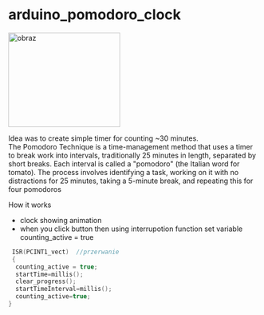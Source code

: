 # arduino_pomodoro_clock
<img width="224" height="189" alt="obraz" src="https://github.com/user-attachments/assets/5efea825-89bd-4e49-8efb-27596435bd77" />

Idea was to create simple timer for counting ~30 minutes.<br>
The Pomodoro Technique is a time-management method that uses a timer to break work into intervals, 
traditionally 25 minutes in length, separated by short breaks. 
Each interval is called a "pomodoro" (the Italian word for tomato). 
The process involves identifying a task, working on it with no distractions for 25 minutes, taking a 5-minute break, and repeating this for four pomodoros

How it works
- clock showing animation
- when you click button then using interrupotion function set variable  counting_active = true
```C
 ISR(PCINT1_vect)  //przerwanie
 {
  counting_active = true;
  startTime=millis();
  clear_progress();
  startTimeInterval=millis();     
  counting_active=true;
} 
```
